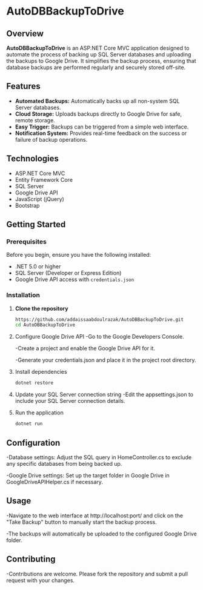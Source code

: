 # AutoDBBackupToDrive

## Overview
**AutoDBBackupToDrive** is an ASP.NET Core MVC application designed to automate the process of backing up SQL Server databases and uploading the backups to Google Drive. It simplifies the backup process, ensuring that database backups are performed regularly and securely stored off-site.

## Features
- **Automated Backups:** Automatically backs up all non-system SQL Server databases.
- **Cloud Storage:** Uploads backups directly to Google Drive for safe, remote storage.
- **Easy Trigger:** Backups can be triggered from a simple web interface.
- **Notification System:** Provides real-time feedback on the success or failure of backup operations.

## Technologies
- ASP.NET Core MVC
- Entity Framework Core
- SQL Server
- Google Drive API
- JavaScript (jQuery)
- Bootstrap

## Getting Started

### Prerequisites
Before you begin, ensure you have the following installed:
- .NET 5.0 or higher
- SQL Server (Developer or Express Edition)
- Google Drive API access with `credentials.json`

### Installation

1. **Clone the repository**
   ```sh
   https://github.com/addaissaabdoulrazak/AutoDBBackupToDrive.git
   cd AutoDBBackupToDrive

2. Configure Google Drive API
     -Go to the Google Developers Console.
   
     -Create a project and enable the Google Drive API for it.
   
     -Generate your credentials.json and place it in the project root directory.

4. Install dependencies
   ```sh
   dotnet restore

5. Update your SQL Server connection string
   -Edit the appsettings.json to include your SQL Server connection details.

6. Run the application
   ```sh
   dotnet run

## Configuration
   -Database settings: Adjust the SQL query in HomeController.cs to exclude any specific databases from being backed up.
   
   -Google Drive settings: Set up the target folder in Google Drive in GoogleDriveAPIHelper.cs if necessary.

## Usage
   -Navigate to the web interface at http://localhost:port/ and click on the "Take Backup" button to manually start the backup process.
  
   -The backups will automatically be uploaded to the configured Google Drive folder.

## Contributing
   -Contributions are welcome. Please fork the repository and submit a pull request with your changes.
